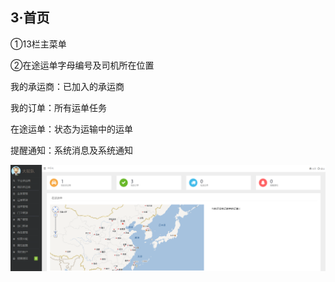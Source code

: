 ## **3·首页**

①13栏主菜单

②在途运单字母编号及司机所在位置

我的承运商：已加入的承运商

我的订单：所有运单任务

在途运单：状态为运输中的运单

提醒通知：系统消息及系统通知

![](/assets/QQ截图20160929144059.png)

